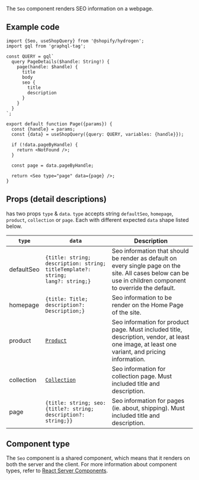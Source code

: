 <!-- This file is generated from source code in the Shopify/hydrogen repo. Edit the files in /packages/hydrogen/src/components/Seo and run 'yarn generate-docs' at the root of this repo. For more information, refer to https://github.com/Shopify/shopify-dev/blob/main/content/internal/operations/hydrogen-reference-docs.md. -->

The `Seo` component renders SEO information on a webpage.

## Example code

```tsx
import {Seo, useShopQuery} from '@shopify/hydrogen';
import gql from 'graphql-tag';

const QUERY = gql`
  query PageDetails($handle: String!) {
    page(handle: $handle) {
      title
      body
      seo {
        title
        description
      }
    }
  }
`;

export default function Page({params}) {
  const {handle} = params;
  const {data} = useShopQuery({query: QUERY, variables: {handle}});

  if (!data.pageByHandle) {
    return <NotFound />;
  }

  const page = data.pageByHandle;

  return <Seo type="page" data={page} />;
}
```

## Props (detail descriptions)

<Seo /> has two props `type` & `data`. `type` accepts string `defaultSeo`, `homepage`, `product`, `collection` or `page`. Each with different expected `data` shape listed below.

| `type`     | `data`                                                                                      | Description                                                                                                                                                  |
| ---------- | ------------------------------------------------------------------------------------------- | ------------------------------------------------------------------------------------------------------------------------------------------------------------ |
| defaultSeo | <code>{title: string; description: string; titleTemplate?: string; lang?: string;}</code>   | Seo information that should be render as default on every single page on the site. All cases below can be use in children component to override the default. |
| homepage   | <code>{title: Title; description?: Description;}</code>                                     | Seo information to be render on the Home Page of the site.                                                                                                   |
| product    | <code>[Product](https://shopify.dev/api/admin-graphql/2022-01/objects/product)</code>       | Seo information for product page. Must included title, description, vendor, at least one image, at least one variant, and pricing information.               |
| collection | <code>[Collection](https://shopify.dev/api/admin-graphql/2022-01/objects/Collection)</code> | Seo information for collection page. Must included title and description.                                                                                    |
| page       | <code>{title: string; seo: {title?: string; description?: string;}}</code>                  | Seo information for pages (ie. about, shipping). Must included title and description.                                                                        |

## Component type

The `Seo` component is a shared component, which means that it renders on both the server and the client. For more information about component types, refer to [React Server Components](/custom-storefronts/hydrogen/framework/react-server-components).
